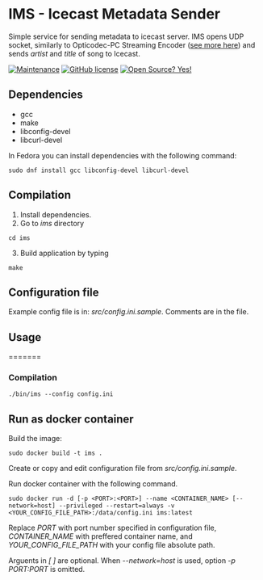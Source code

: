 
# IMS - Icecast Metadata Sender

  

Simple service for sending metadata to icecast server. IMS opens UDP socket, similarly to Opticodec-PC Streaming Encoder ([see more here](ftp://ftp.orban.com/1511/Opticodec_1010_Encoder/Documentation/PAD_Metadata/1010.3.7_PAD.pdf)) and sends *artist* and *title* of song to Icecast.

  

[![Maintenance](https://img.shields.io/badge/Maintained%3F-yes-green.svg)](https://github.com/dgalus/ims/graphs/commit-activity) [![GitHub license](https://img.shields.io/github/license/Naereen/StrapDown.js.svg)](https://github.com/dgalus/ims/blob/main/LICENSE) [![Open Source? Yes!](https://badgen.net/badge/Open%20Source%20%3F/Yes%21/blue?icon=github)](https://github.com/dgalus/ims)

## Dependencies

- gcc
- make
- libconfig-devel
- libcurl-devel

In Fedora you can install dependencies with the following command:

```sudo dnf install gcc libconfig-devel libcurl-devel```

## Compilation

1. Install dependencies.
2. Go to *ims* directory

```cd ims```

3. Build application by typing

```make```
## Configuration file

Example config file is in: *src/config.ini.sample*. Comments are in the file.

## Usage
=======
### Compilation

```./bin/ims --config config.ini```

## Run as docker container

Build the image:

```sudo docker build -t ims .```

Create or copy and edit configuration file from *src/config.ini.sample*.

Run docker container with the following command.

```sudo docker run -d [-p <PORT>:<PORT>] --name <CONTAINER_NAME> [--network=host] --privileged --restart=always -v <YOUR_CONFIG_FILE_PATH>:/data/config.ini ims:latest```

Replace *PORT* with port number specified in configuration file, *CONTAINER_NAME* with preffered container name, and *YOUR_CONFIG_FILE_PATH* with your config file absolute path.

Arguents in *[ ]* are optional. When *--network=host* is used, option *-p PORT:PORT* is omitted.